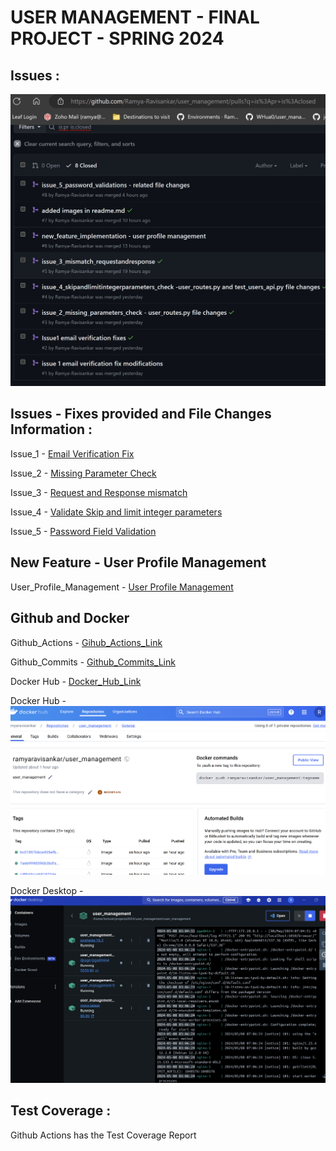 # USER MANAGEMENT - FINAL PROJECT - SPRING 2024

## Issues :

![Issues](Images/Issues.png)

## Issues - Fixes provided and File Changes Information :

Issue_1 - [ Email Verification Fix ](https://github.com/Ramya-Ravisankar/user_management/issues/9)

Issue_2 - [ Missing Parameter Check ](https://github.com/Ramya-Ravisankar/user_management/issues/10)

Issue_3 - [ Request and Response mismatch ](https://github.com/Ramya-Ravisankar/user_management/issues/11)

Issue_4 - [ Validate Skip and limit integer parameters ](https://github.com/Ramya-Ravisankar/user_management/issues/12)

Issue_5 - [ Password Field Validation ](https://github.com/Ramya-Ravisankar/user_management/issues/13)

## New Feature - User Profile Management
User_Profile_Management - [ User Profile Management ](https://github.com/Ramya-Ravisankar/user_management/issues/14)

## Github and Docker

Github_Actions - [ Gihub_Actions_Link ](https://github.com/Ramya-Ravisankar/user_management/actions)

Github_Commits - [ Github_Commits_Link ](https://github.com/Ramya-Ravisankar/user_management/commits/main/)

Docker Hub - [ Docker_Hub_Link ](https://hub.docker.com/repository/docker/ramyaravisankar/user_management)

Docker Hub - ![ Docker_Hub_Image ](Images/DockerHubImage.png)

Docker Desktop - ![ Docker_Desktop_Image ](Images/DockerDesktopImage.png)

## Test Coverage :
Github Actions has the Test Coverage Report

